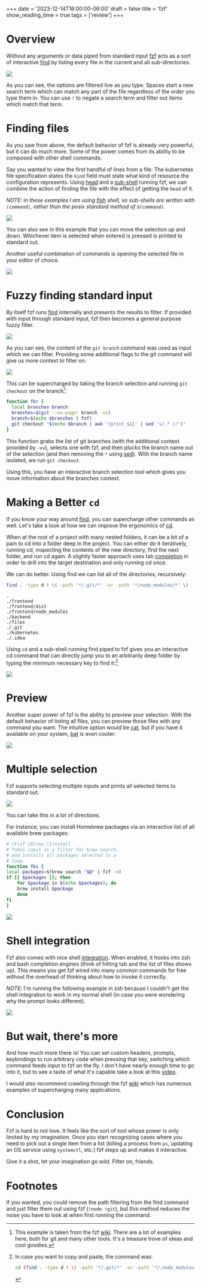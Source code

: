 +++
date = '2023-12-14T16:00:00-06:00'
draft = false
title = 'fzf'
show_reading_time = true
tags = ['review']
+++

# Overview

Without any arguments or data piped from standard input
[fzf](https://github.com/junegunn/fzf) acts as a sort of interactive
[find](https://man7.org/linux/man-pages/man1/find.1.html) by listing every file
in the current and all sub-directories.

![](images/1_fzf_overview.gif)

As you can see, the options are filtered live as you type. Spaces start a new
search term which can match any part of the file regardless of the order you
type them in. You can use `!` to negate a search term and filter out items which
match that term.

# Finding files

As you saw from above, the default behavior of fzf is already very powerful, but
it can do much more. Some of the power comes from its ability to be composed
with other shell commands.

Say you wanted to view the first handful of lines from a file. The kubernetes
file specification states the `kind` field must state what kind of resource the
configuration represents. Using
[head](https://man7.org/linux/man-pages/man1/head.1.html) and a
[sub-shell](https://tldp.org/LDP/abs/html/subshells.html) running fzf, we can
combine the action of finding the file with the effect of getting the `head` of
it.

_NOTE: in these examples I am using [fish](https://fishshell.com) shell, so
sub-shells are written_ _with `(command)`, rather than the posix standard method
of `$(command)`._

![](images/2_head.gif)

You can also see in this example that you can move the selection up and down.
Whichever item is selected when entered is pressed is printed to standard out.

Another useful combination of commands is opening the selected file in your
editor of choice.

![](images/3_edit.gif)

# Fuzzy finding standard input

By itself fzf runs [find](/posts/find) internally and presents the results to
filter. If provided with input through standard input, fzf then becomes a
general purpose fuzzy filter.

![](images/4_git_branch.gif)

As you can see, the content of the `git branch` command was used as input which
we can filter. Providing some additional flags to the git command will give us
more context to filter on:

![](images/5_git_branch_v.gif)

This can be supercharged by taking the branch selection and running
`git checkout` on the branch[^1]:

```bash
function fbr {
  local branches branch
  branches=$(git --no-pager branch -vv)
  branch=$(echo $branches | fzf)
  git checkout "$(echo $branch | awk '{print $1}' | sed 's/.* //')"
}
```

This function grabs the list of git branches (with the additional context
provided by `-vv`), selects one with fzf, and then plucks the branch name out of
the selection (and then removing the `*` using [sed](/posts/sed)). With the
branch name isolated, we run `git checkout`.

Using this, you have an interactive branch selection tool which gives you move
information about the branches context.

# Making a Better `cd`

If you know your way around [find](/posts/find), you can supercharge other
commands as well. Let's take a look at how we can improve the ergonomics of
[cd](https://man7.org/linux/man-pages/man1/cd.1p.html).

When at the root of a project with many nested folders, it can be a bit of a
pain to cd into a folder deep in the project. You can either do it iteratively,
running cd, inspecting the contents of the new directory, find the next folder,
and run cd again. A slightly faster approach uses tab
[completion](https://www.gnu.org/software/gnuastro/manual/html_node/Bash-TAB-completion-tutorial.html)
in order to drill into the target destination and only running cd once.

We can do better. Using find we can list all of the directories, recursively:

```bash
find . -type d ! \( -path '*/.git/*' -or -path '*/node_modules/*' \)
```

```
.
./frontend
./frontend/dist
./frontend/node_modules
./backend
./files
./.git
./kubernetes
./.idea
```

Using `cd` and a sub-shell running find piped to fzf gives you an interactive cd
command that can directly jump you to an arbitrarily deep folder by typing the
minimum necessary key to find it:[^2]

![](images/6_cd.gif)

# Preview

Another super power of fzf is the ability to preview your selection. With the
default behavior of listing all files, you can preview those files with any
command you want. The intuitive option would be
[cat](https://man7.org/linux/man-pages/man1/cat.1.html), but if you have it
available on your system, [bat](https://github.com/sharkdp/bat) is even cooler:

![](images/7_preview.gif)

# Multiple selection

Fzf supports selecting multiple inputs and prints all selected items to standard
out.

![](images/8_multi.gif)

You can take this in a lot of directions.

For instance, you can install Homebrew packages via an interactive list of all
available brew packages:

```bash
# (F)zf (B)rew (I)nstall
# Takes input as a filter for brew search,
# and installs all packages selected in a
# loop.
function fbi {
local packages=$(brew search "$@" | fzf -m)
if [[ $packages ]]; then
    for $package in $(echo $packages); do
    brew install $package
    done
fi
}
```

![](images/9_brew_multi.gif)

# Shell integration

Fzf also comes with nice shell
[integration](https://github.com/junegunn/fzf#fuzzy-completion-for-bash-and-zsh).
When enabled, it hooks into zsh and bash completion engines (think of hitting
tab and the list of files shows up). This means you get fzf wired into many
common commands for free without the overhead of thinking about how to invoke it
correctly.

_NOTE_: I'm running the following example in zsh because I couldn't get the
shell integration to work in my normal shell (in case you were wondering why the
prompt looks different).

![](images/10_shell_integration.gif)

# But wait, there's more

And how much more there is! You can set custom headers, prompts, keybindings to
run arbitrary code when pressing that key, switching which command feeds input
to fzf on the fly. I don't have nearly enough time to go into it, but to see a
taste of what it's capable take a look at this
[video](https://www.youtube.com/watch?v=WFy6JXBRSJc).

I would also recommend crawling through the fzf
[wiki](https://github.com/junegunn/fzf/wiki/Examples) which has numerous
examples of supercharging many applications.

# Conclusion

Fzf is hard to not love. It feels like the sort of tool whose power is only
limited by my imagination. Once you start recognizing cases where you need to
pick out a single item from a list (killing a process from `ps`, updating an OS
service using `systemctl`, etc.) fzf steps up and makes it interactive.

Give it a shot, let your imagination go wild. Filter on, friends.

# Footnotes

If you wanted, you could remove the path filtering from the find command and
just filter them out using fzf (`!node !git`), but this method reduces the noise
you have to look at when first running the command.

[^1]: This example is taken from the fzf
    [wiki](https://github.com/junegunn/fzf/wiki/Examples#git). There are a lot
    of examples here, both for git and many other tools. It's a treasure trove
    of ideas and cool goodies.

[^2]: In case you want to copy and paste, the command was:

    ```bash
    cd (find . -type d ! \( -path '*/.git/*' -or -path '*/.node_modules/*' \) | fzf)
    ```

